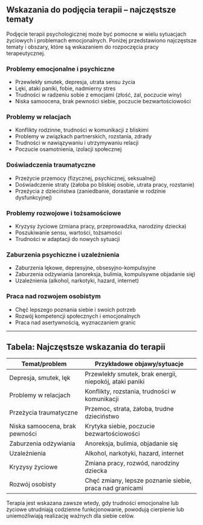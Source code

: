 ## Wskazania do podjęcia terapii – najczęstsze tematy

Podjęcie terapii psychologicznej może być pomocne w wielu sytuacjach życiowych i problemach emocjonalnych. Poniżej przedstawiono najczęstsze tematy i obszary, które są wskazaniem do rozpoczęcia pracy terapeutycznej.

### Problemy emocjonalne i psychiczne

- Przewlekły smutek, depresja, utrata sensu życia
- Lęki, ataki paniki, fobie, nadmierny stres
- Trudności w radzeniu sobie z emocjami (złość, żal, poczucie winy)
- Niska samoocena, brak pewności siebie, poczucie bezwartościowości

### Problemy w relacjach

- Konflikty rodzinne, trudności w komunikacji z bliskimi
- Problemy w związkach partnerskich, rozstania, zdrady
- Trudności w nawiązywaniu i utrzymywaniu relacji
- Poczucie osamotnienia, izolacji społecznej

### Doświadczenia traumatyczne

- Przeżycie przemocy (fizycznej, psychicznej, seksualnej)
- Doświadczenie straty (żałoba po bliskiej osobie, utrata pracy, rozstanie)
- Przeżycia z dzieciństwa (zaniedbanie, dorastanie w rodzinie dysfunkcyjnej)

### Problemy rozwojowe i tożsamościowe

- Kryzysy życiowe (zmiana pracy, przeprowadzka, narodziny dziecka)
- Poszukiwanie sensu, wartości, tożsamości
- Trudności w adaptacji do nowych sytuacji

### Zaburzenia psychiczne i uzależnienia

- Zaburzenia lękowe, depresyjne, obsesyjno-kompulsyjne
- Zaburzenia odżywiania (anoreksja, bulimia, kompulsywne objadanie się)
- Uzależnienia (alkohol, narkotyki, hazard, internet)

### Praca nad rozwojem osobistym

- Chęć lepszego poznania siebie i swoich potrzeb
- Rozwój kompetencji społecznych i emocjonalnych
- Praca nad asertywnością, wyznaczaniem granic

---

## Tabela: Najczęstsze wskazania do terapii

| Temat/problem                      | Przykładowe objawy/sytuacje                                  |
|-------------------------------------|--------------------------------------------------------------|
| Depresja, smutek, lęk              | Przewlekły smutek, brak energii, niepokój, ataki paniki      |
| Problemy w relacjach               | Konflikty, rozstania, trudności w komunikacji                |
| Przeżycia traumatyczne             | Przemoc, strata, żałoba, trudne dzieciństwo                  |
| Niska samoocena, brak pewności     | Krytyka siebie, poczucie bezwartościowości                   |
| Zaburzenia odżywiania              | Anoreksja, bulimia, objadanie się                            |
| Uzależnienia                       | Alkohol, narkotyki, hazard, internet                         |
| Kryzysy życiowe                    | Zmiana pracy, rozwód, narodziny dziecka                      |
| Rozwój osobisty                    | Chęć zmiany, lepsze poznanie siebie, praca nad granicami     |

Terapia jest wskazana zawsze wtedy, gdy trudności emocjonalne lub życiowe utrudniają codzienne funkcjonowanie, powodują cierpienie lub uniemożliwiają realizację ważnych dla siebie celów.
